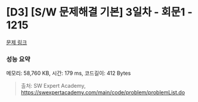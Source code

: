 # [D3] [S/W 문제해결 기본] 3일차 - 회문1 - 1215 

[문제 링크](https://swexpertacademy.com/main/code/problem/problemDetail.do?contestProbId=AV14QpAaAAwCFAYi) 

### 성능 요약

메모리: 58,760 KB, 시간: 179 ms, 코드길이: 412 Bytes



> 출처: SW Expert Academy, https://swexpertacademy.com/main/code/problem/problemList.do